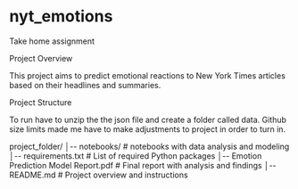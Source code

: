 # nyt_emotions
Take home assignment 

Project Overview

This project aims to predict emotional reactions to New York Times articles based on their headlines and summaries.

Project Structure

To run have to unzip the the json file and create a folder called data. Github size limits made me have to make adjustments to project in order to turn in. 

project_folder/
│-- notebooks/            # notebooks with data analysis and modeling
│-- requirements.txt      # List of required Python packages
│-- Emotion Prediction Model Report.pdf  # Final report with analysis and findings
│-- README.md             # Project overview and instructions

